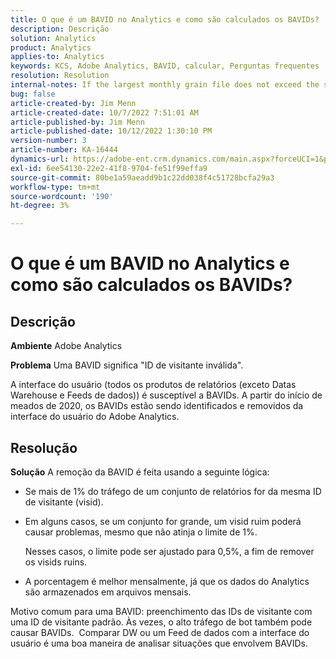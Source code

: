 ```yaml
---
title: O que é um BAVID no Analytics e como são calculados os BAVIDs?
description: Descrição
solution: Analytics
product: Analytics
applies-to: Analytics
keywords: KCS, Adobe Analytics, BAVID, calcular, Perguntas frequentes
resolution: Resolution
internal-notes: If the largest monthly grain file does not exceed the size threshold (250MB default), we do not examine the suite for bad visids.
bug: false
article-created-by: Jim Menn
article-created-date: 10/7/2022 7:51:01 AM
article-published-by: Jim Menn
article-published-date: 10/12/2022 1:30:10 PM
version-number: 3
article-number: KA-16444
dynamics-url: https://adobe-ent.crm.dynamics.com/main.aspx?forceUCI=1&pagetype=entityrecord&etn=knowledgearticle&id=83dccec7-1446-ed11-bba1-000d3a3064b8
exl-id: 6ee54130-22e2-41f8-9704-fe51f99effa9
source-git-commit: 80be1a59aeadd9b1c22dd038f4c51728bcfa29a3
workflow-type: tm+mt
source-wordcount: '190'
ht-degree: 3%

---
```


# O que é um BAVID no Analytics e como são calculados os BAVIDs?

## Descrição


<b>Ambiente</b>
Adobe Analytics

<b>Problema</b>
Uma BAVID significa &quot;ID de visitante inválida&quot;.

A interface do usuário (todos os produtos de relatórios (exceto Datas Warehouse e Feeds de dados)) é susceptível a BAVIDs.
A partir do início de meados de 2020, os BAVIDs estão sendo identificados e removidos da interface do usuário do Adobe Analytics.






## Resolução


<b>Solução</b>
A remoção da BAVID é feita usando a seguinte lógica:

- Se mais de 1% do tráfego de um conjunto de relatórios for da mesma ID de visitante (visid).
- Em alguns casos, se um conjunto for grande, um visid ruim poderá causar problemas, mesmo que não atinja o limite de 1%.

  Nesses casos, o limite pode ser ajustado para 0,5%, a fim de remover os visids ruins.
- A porcentagem é melhor mensalmente, já que os dados do Analytics são armazenados em arquivos mensais.


Motivo comum para uma BAVID: preenchimento das IDs de visitante com uma ID de visitante padrão. Às vezes, o alto tráfego de bot também pode causar BAVIDs. 
Comparar DW ou um Feed de dados com a interface do usuário é uma boa maneira de analisar situações que envolvem BAVIDs.
